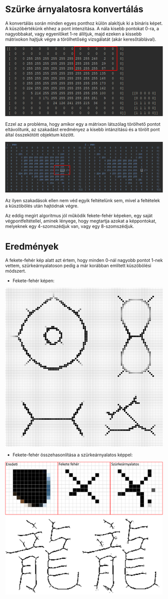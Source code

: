 # Szürke árnyalatosra konvertálás

A konvertálás során minden egyes ponthoz külön alakítjuk ki a bináris képet. A küszöbértékünk ehhez a pont intenzitása.
A nála kisebb pontokat 0-ra, a nagyobbakat, vagy egyenlőket 1-re állítjuk, majd ezeken a kissebb mátrixokon hajtjuk 
végre a törölhetőség vizsgálatát (akár keresőtáblával).

![alt text](issue/5.png "Konvertálás")

Ezzel az a probléma, hogy amikor egy a mátrixon látszólag törölhető pontot eltávolítunk, az szakadást eredményez a 
kisebb intánzitású és a törölt pont által összekötött objektum között.

![alt text](issue/4.png "Leszakadás")

Az ilyen szakadások ellen nem véd egyik feltételünk sem, mivel a feltételek a küszöbölés után hajtódnak végre.

Az eddig megírt algoritmus jól működik fekete-fehér képeken, egy saját végpontfeltétellel, aminek lényege, hogy 
megtartja azokat a képpontokat, melyeknek egy 4-szomszédjuk van, vagy egy 8-szomszédjuk.

# Eredmények

A fekete-fehér kép alatt azt értem, hogy minden 0-nál nagyobb pontot 1-nek vettem, szürkeárnyalatoson pedig
 a már korábban említett küszöbölési módszert.

* Fekete-fehér képen:

![alt text](issue/2.png "Példa2")

* Fekete-fehér összehasonlítása a szürkeárnyalatos képpel:

![alt text](issue/3.png "Példa")
![alt text](issue/1.png "Példa2")